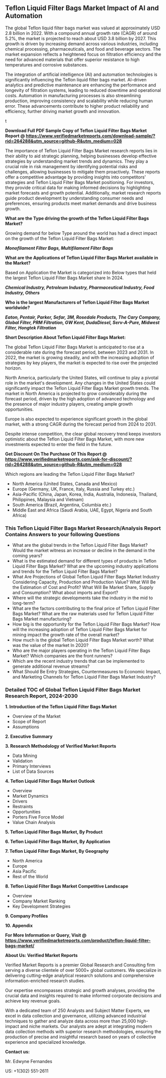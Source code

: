 <h2>Teflon Liquid Filter Bags Market Impact of AI and Automation</h2><p>The global Teflon liquid filter bags market was valued at approximately USD 2.8 billion in 2022. With a compound annual growth rate (CAGR) of around 5.2%, the market is projected to reach about USD 3.8 billion by 2027. This growth is driven by increasing demand across various industries, including chemical processing, pharmaceuticals, and food and beverage sectors. The market expansion reflects a heightened focus on filtration efficiency and the need for advanced materials that offer superior resistance to high temperatures and corrosive substances.</p><p>The integration of artificial intelligence (AI) and automation technologies is significantly influencing the Teflon liquid filter bags market. AI-driven analytics and predictive maintenance are enhancing the performance and longevity of filtration systems, leading to reduced downtime and operational costs. Automation in manufacturing processes is also streamlining production, improving consistency and scalability while reducing human error. These advancements contribute to higher product reliability and efficiency, further driving market growth and innovation.</p>t</p><p id="" class=""><strong>Download Full PDF Sample Copy of Teflon Liquid Filter Bags Market Report @ <a href="https://www.verifiedmarketreports.com/download-sample/?rid=264288&utm_source=github-R&utm_medium=028" target="_blank">https://www.verifiedmarketreports.com/download-sample/?rid=264288&utm_source=github-R&utm_medium=028</a></strong></p><p>The importance of&nbsp;Teflon Liquid Filter Bags Market research reports lies in their ability to aid strategic planning, helping businesses develop effective strategies by understanding market trends and dynamics. They play a crucial role in risk management by identifying potential risks and challenges, allowing businesses to mitigate them proactively. These reports offer a competitive advantage by providing insights into competitors' strategies and Teflon Liquid Filter Bags Market positioning. For investors, they provide critical data for making informed decisions by highlighting market forecasts and growth potential. Additionally, market research reports guide product development by understanding consumer needs and preferences, ensuring products meet market demands and drive business growth.</p><p><strong>What are the&nbsp;Type driving the growth of the Teflon Liquid Filter Bags Market?</strong></p><p id="" class="">Growing demand for below Type around the world has had a direct impact on the growth of the Teflon Liquid Filter Bags Market:</p><em><strong>Monofilament Filter Bags, Multifilament Filter Bags</strong></em></p><strong>What are the&nbsp;Applications&nbsp;of Teflon Liquid Filter Bags Market available in the Market?</strong></p><p id="" class="">Based on Application the Market is categorized into Below types that held the largest Teflon Liquid Filter Bags Market share In 2024.</p><em><strong>Chemical Industry, Petroleum Industry, Pharmaceutical Industry, Food Industry, Others</strong></em></p><strong>Who is the largest Manufacturers of Teflon Liquid Filter Bags Market worldwide?</strong></p><p><em><strong>Eaton, Pentair, Parker, Sefar, 3M, Rosedale Products, The Cary Company, Global Filter, PRM Filtration, GW Kent, DudaDiesel, Serv-A-Pure, Midwest Filter, Hongtek Filtration</strong></em></p><p id="" class=""><strong>Short Description About Teflon Liquid Filter Bags Market:</strong></p><p>The global Teflon Liquid Filter Bags Market is anticipated to rise at a considerable rate during the forecast period, between 2023 and 2031. In 2022, the market is growing steadily, and with the increasing adoption of strategies by key players, the market is expected to rise over the projected horizon.</p><p>North America, particularly the United States, will continue to play a pivotal role in the market's development. Any changes in the United States could significantly impact the Teflon Liquid Filter Bags Market growth trends. The market in North America is projected to grow considerably during the forecast period, driven by the high adoption of advanced technology and the presence of major industry players, creating ample growth opportunities.</p><p>Europe is also expected to experience significant growth in the global market, with a strong CAGR during the forecast period from 2024 to 2031.</p><p>Despite intense competition, the clear global recovery trend keeps investors optimistic about the Teflon Liquid Filter Bags Market, with more new investments expected to enter the field in the future.</p><p id="" class=""><strong>Get Discount On The Purchase Of This Report @ <a href="https://www.verifiedmarketreports.com/ask-for-discount/?rid=264288&utm_source=github-R&utm_medium=028" target="_blank">https://www.verifiedmarketreports.com/ask-for-discount/?rid=264288&utm_source=github-R&utm_medium=028</a></strong></p>Which regions are leading the Teflon Liquid Filter Bags Market?</p><ul><li>North America (United States, Canada and Mexico)</li><li>Europe (Germany, UK, France, Italy, Russia and Turkey etc.)</li><li>Asia-Pacific (China, Japan, Korea, India, Australia, Indonesia, Thailand, Philippines, Malaysia and Vietnam)</li><li>South America (Brazil, Argentina, Columbia etc.)</li><li>Middle East and Africa (Saudi Arabia, UAE, Egypt, Nigeria and South Africa)</li></ul><h3 id="" class="">This Teflon Liquid Filter Bags Market Research/Analysis Report Contains Answers to your following Questions</h3><ul><li>What are the global trends in the Teflon Liquid Filter Bags Market? Would the market witness an increase or decline in the demand in the coming years?</li><li>What is the estimated demand for different types of products in Teflon Liquid Filter Bags Market? What are the upcoming industry applications and trends for the Teflon Liquid Filter Bags Market?</li><li>What Are Projections of Global Teflon Liquid Filter Bags Market Industry Considering Capacity, Production and Production Value? What Will Be the Estimation of Cost and Profit? What Will Be Market Share, Supply and Consumption? What about imports and Export?</li><li>Where will the strategic developments take the industry in the mid to long-term?</li><li>What are the factors contributing to the final price of Teflon Liquid Filter Bags Market? What are the raw materials used for Teflon Liquid Filter Bags Market manufacturing?</li><li>How big is the opportunity for the Teflon Liquid Filter Bags Market? How will the increasing adoption of Teflon Liquid Filter Bags Market for mining impact the growth rate of the overall market?</li><li>How much is the global Teflon Liquid Filter Bags Market worth? What was the value of the market In 2020?</li><li>Who are the major players operating in the Teflon Liquid Filter Bags Market? Which companies are the front runners?</li><li>Which are the recent industry trends that can be implemented to generate additional revenue streams?</li><li>What Should Be Entry Strategies, Countermeasures to Economic Impact, and Marketing Channels for Teflon Liquid Filter Bags Market Industry?</li></ul><h3 id="" class="">Detailed TOC of Global Teflon Liquid Filter Bags Market Research Report, 2024-2030</h3><p id="" class=""><strong>1. Introduction of the Teflon Liquid Filter Bags Market</strong></p><ul><li>Overview of the Market</li><li>Scope of Report</li><li>Assumptions</li></ul><p id="" class=""><strong>2. Executive Summary</strong></p><p id="" class=""><strong>3. Research Methodology of Verified Market Reports</strong></p><ul><li>Data Mining</li><li>Validation</li><li>Primary Interviews</li><li>List of Data Sources</li></ul><p id="" class=""><strong>4. Teflon Liquid Filter Bags Market Outlook</strong></p><ul><li>Overview</li><li>Market Dynamics</li><li>Drivers</li><li>Restraints</li><li>Opportunities</li><li>Porters Five Force Model</li><li>Value Chain Analysis</li></ul><p id="" class=""><strong>5. Teflon Liquid Filter Bags Market, By Product</strong></p><p id="" class=""><strong>6. Teflon Liquid Filter Bags Market, By Application</strong></p><p id="" class=""><strong>7. Teflon Liquid Filter Bags Market, By Geography</strong></p><ul><li>North America</li><li>Europe</li><li>Asia Pacific</li><li>Rest of the World</li></ul><p id="" class=""><strong>8. Teflon Liquid Filter Bags Market Competitive Landscape</strong></p><ul><li>Overview</li><li>Company Market Ranking</li><li>Key Development Strategies</li></ul><p id="" class=""><strong>9. Company Profiles</strong></p><p id="" class=""><strong>10. Appendix</strong></p><p id="" class=""><strong>For More Information or Query, Visit @ <a href="https://www.verifiedmarketreports.com/product/teflon-liquid-filter-bags-market/" target="_blank">https://www.verifiedmarketreports.com/product/teflon-liquid-filter-bags-market/</a></strong></p><p id="" class=""><strong>About Us: Verified Market Reports</strong></p><p id="" class="">Verified Market Reports is a premier Global Research and Consulting firm serving a diverse clientele of over 5000+ global customers. We specialize in delivering cutting-edge analytical research solutions and comprehensive information-enriched research studies.</p><p id="" class="">Our expertise encompasses strategic and growth analyses, providing the crucial data and insights required to make informed corporate decisions and achieve key revenue goals.</p><p id="" class="">With a dedicated team of 250 Analysts and Subject Matter Experts, we excel in data collection and governance, utilizing advanced industrial techniques to gather and analyze data across more than 25,000 high-impact and niche markets. Our analysts are adept at integrating modern data collection methods with superior research methodologies, ensuring the production of precise and insightful research based on years of collective experience and specialized knowledge.</p><p id="" class=""><strong>Contact us:</strong></p><p id="" class="">Mr. Edwyne Fernandes</p><p id="" class="">US: +1(302) 551-2611</p>